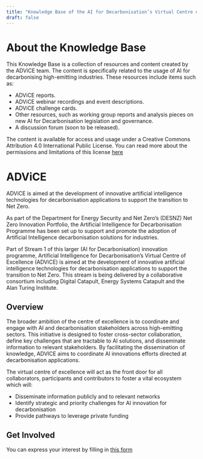 ```yaml
---
title: "Knowledge Base of the AI for Decarbonisation’s Virtual Centre of Excellence"
draft: false
---
```

# About the Knowledge Base
This Knowledge Base is a collection of resources and content created by the ADViCE team. The content is specifically related to the usage of AI for decarbonising high-emitting industries. These resources include items such as:
- ADViCE reports.
- ADViCE webinar recordings and event descriptions.
- ADViCE challenge cards.
- Other resources, such as working group reports and analysis pieces on new AI for Decarbonisation legislation and governance.
- A discussion forum (soon to be released).

The content is available for access and usage under a Creative Commons Attribution 4.0 International Public License. You can read more about the permissions and limitations of this license [here](https://alan-turing-institute.github.io/ADViCE/community-guidelines/license/)
# ADViCE
ADViCE is aimed at the development of innovative artificial intelligence technologies for decarbonisation applications to support the transition to Net Zero.

As part of the Department for Energy Security and Net Zero’s (DESNZ) Net Zero Innovation Portfolio, the Artificial Intelligence for Decarbonisation Programme has been set up to support and promote the adoption of Artificial Intelligence decarbonisation solutions for industries.

Part of Stream 1 of this larger (AI for Decarbonisation) innovation programme, Artificial Intelligence for Decarbonisation’s Virtual Centre of Excellence (ADViCE) is aimed at the development of innovative artificial intelligence technologies for decarbonisation applications to support the transition to Net Zero. This stream is being delivered by a collaborative consortium including Digital Catapult, Energy Systems Catapult and the Alan Turing Institute.

## Overview
The broader ambition of the centre of excellence is to coordinate and engage with AI and decarbonisation stakeholders across high-emitting sectors. This initiative is designed to foster cross-sector collaboration, define key challenges that are tractable to AI solutions, and disseminate information to relevant stakeholders. By facilitating the dissemination of knowledge, ADVICE aims to coordinate AI innovations efforts directed at decarbonisation applications. 

The virtual centre of excellence will act as the front door for all collaborators, participants and contributors to foster a vital ecosystem which will:

- Disseminate information publicly and to relevant networks
- Identify strategic and priority challenges for AI innovation for decarbonisation
- Provide pathways to leverage private funding

## Get Involved
You can express your interest by filling in [this form](https://assets-gbr.mkt.dynamics.com/cd69a60c-3e6e-41d1-9cc4-5dc606fed704/digitalassets/standaloneforms/02f1dcd2-538c-ee11-be36-6045bd0e6795)
